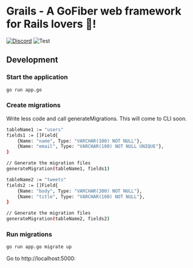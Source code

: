 # Grails - A GoFiber web framework for Rails lovers 💚!

[![Discord](https://img.shields.io/badge/discord-join%20channel-7289DA)](https://gofiber.io/discord)
![Test](https://github.com/gofiber/boilerplate/workflows/Test/badge.svg)


## Development

### Start the application 


```bash
go run app.go
```

### Create migrations
Write less code and call generateMigrations. This will come to CLI soon.

```bash
tableName1 := "users"
fields1 := []Field{
	{Name: "name", Type: "VARCHAR(100) NOT NULL"},
	{Name: "email", Type: "VARCHAR(100) NOT NULL UNIQUE"},
}

// Generate the migration files
generateMigration(tableName1, fields1)

tableName2 := "tweets"
fields2 := []Field{
 	{Name: "body", Type: "VARCHAR(300) NOT NULL"},
 	{Name: "title", Type: "VARCHAR(100) NOT NULL"},
}

// Generate the migration files
generateMigration(tableName2, fields2)
```


### Run migrations


```bash
go run app.go migrate up
```


Go to http://localhost:5000:
